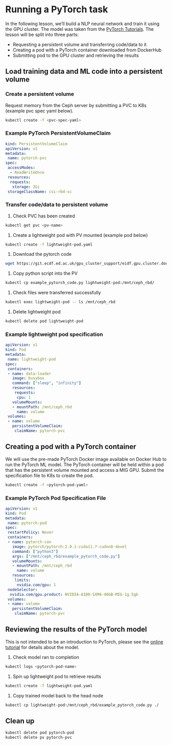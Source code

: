 # Running a PyTorch task

In the following lesson, we’ll build a NLP neural network and train it using the GPU cluster.
The model was taken from the [PyTorch Tutorials](https://pytorch.org/tutorials/beginner/basics/quickstart_tutorial.html).
The lesson will be split into three parts:

- Requesting a persistent volume and transferring code/data to it
- Creating a pod with a PyTorch container downloaded from DockerHub
- Submitting pod to the GPU cluster and retrieving the results

## Load training data and ML code into a persistent volume

### Create a persistent volume

Request memory from the Ceph server by submitting a PVC to K8s (example pvc spec yaml below).

```bash
kubectl create -f <pvc-spec-yaml>
```

### Example PyTorch PersistentVolumeClaim

```yaml
kind: PersistentVolumeClaim
apiVersion: v1
metadata:
 name: pytorch-pvc
spec:
 accessModes:
  - ReadWriteOnce
 resources:
  requests:
   storage: 2Gi
 storageClassName: csi-rbd-sc
```

### Transfer code/data to persistent volume

1) Check PVC has been created

```bash
kubectl get pvc <pv-name>
```

1) Create a lightweight pod with PV mounted (example pod below)

```bash
kubectl create -f lightweight-pod.yaml
```

1) Download the pytorch code

```bash
wget https://git.ecdf.ed.ac.uk/gpu_cluster_support/eidf.gpu.cluster.docs/-/raw/staging/training/resources/example_pytorch_code.py
```

1) Copy python script into the PV

```bash
kubectl cp example_pytorch_code.py lightweight-pod:/mnt/ceph_rbd/
```

1) Check files were transferred successfully

```bash
kubectl exec lightweight-pod -- ls /mnt/ceph_rbd
```

1) Delete lightweight pod

```bash
kubectl delete pod lightweight-pod
```

### Example lightweight pod specification

```yaml
apiVersion: v1
kind: Pod
metadata:
 name: lightweight-pod
spec:
 containers:
 - name: data-loader
   image: busybox
   command: ["sleep", "infinity"]
   resources:
    requests:
     cpu: 1
   volumeMounts:
   - mountPath: /mnt/ceph_rbd
     name: volume
 volumes:
 - name: volume
   persistentVolumeClaim:
    claimName: pytorch-pvc
```

## Creating a pod with a PyTorch container

We will use the pre-made PyTorch Docker image available on Docker Hub to run the PyTorch ML model.
The PyTorch container will be held within a pod that has the persistent volume mounted and access a MIG GPU.
Submit the specification file to K8s to create the pod.

```bash
kubectl create -f <pytorch-pod-yaml>
```

### Example PyTorch Pod Specification File

```yaml
apiVersion: v1
kind: Pod
metadata:
 name: pytorch-pod
spec:
 restartPolicy: Never
 containers:
 - name: pytorch-con
   image: pytorch/pytorch:2.0.1-cuda11.7-cudnn8-devel
   command: ["python3"]
   args: ["/mnt/ceph_rbd/example_pytorch_code.py"]
   volumeMounts:
   - mountPath: /mnt/ceph_rbd
     name: volume
   resources:
    limits:
     nvidia.com/gpu: 1
 nodeSelector:
  nvidia.com/gpu.product: NVIDIA-A100-SXM4-40GB-MIG-1g.5gb
 volumes:
 - name: volume
   persistentVolumeClaim:
    claimName: pytorch-pvc
```

## Reviewing the results of the PyTorch model

This is not intended to be an introduction to PyTorch, please see the [online tutorial](https://pytorch.org/tutorials/intermediate/torchvision_tutorial.html) for details about the model.

1) Check model ran to completion

```bash
kubectl logs <pytorch-pod-name>
```

1) Spin up lightweight pod to retrieve results

```bash
kubectl create -f lightweight-pod.yaml
```

1) Copy trained model back to the head node

```bash
kubectl cp lightweight-pod:/mnt/ceph_rbd/example_pytorch_code.py ./
```

## Clean up

```bash
kubectl delete pod pytorch-pod
kubectl delete pv pytorch-pvc
```
